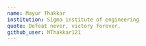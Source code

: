 ```yaml
---
name: Mayur Thakkar
institution: Sigma institute of engineering
quote: Defeat never, victory forever.
github_user: MThakkar121
---
```

